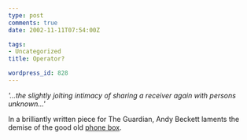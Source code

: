 ```yaml
---
type: post
comments: true
date: 2002-11-11T07:54:00Z

tags:
- Uncategorized
title: Operator?

wordpress_id: 828
---
```


_'...the slightly jolting intimacy of sharing a receiver again with persons unknown…'_



 In a brilliantly written piece for The Guardian, Andy Beckett laments the demise of the good old [phone box](http://www.guardian.co.uk/g2/story/0,3604,837498,00.html).
